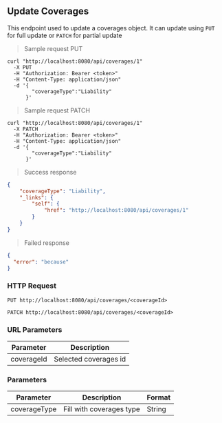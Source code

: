 ## Update Coverages

This endpoint used to update a coverages object. It can update using <code>PUT</code> for full update or <code>PATCH</code> for partial update

> Sample request PUT

```shell
curl "http://localhost:8080/api/coverages/1"
  -X PUT
  -H "Authorization: Bearer <token>"
  -H "Content-Type: application/json"
  -d '{
        "coverageType":"Liability"
      }'
```

> Sample request PATCH

```shell
curl "http://localhost:8080/api/coverages/1"
  -X PATCH
  -H "Authorization: Bearer <token>"
  -H "Content-Type: application/json"
  -d '{
        "coverageType":"Liability"
      }'
```

> Success response

```json
{
    "coverageType": "Liability",
    "_links": {
        "self": {
            "href": "http://localhost:8080/api/coverages/1"
        }
    }
}
```

> Failed response

```json
{
  "error": "because"
}
```

### HTTP Request

`PUT http://localhost:8080/api/coverages/<coverageId>`

`PATCH http://localhost:8080/api/coverages/<coverageId>`

### URL Parameters

Parameter | Description
--------- | -----------
coverageId | Selected coverages id

### Parameters

Parameter | Description | Format 
--------- | ----------- | ------ 
coverageType | Fill with coverages type | String